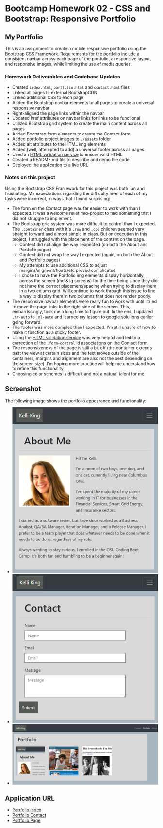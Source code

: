 # Bootcamp Homework 02 - CSS and Bootstrap: Responsive Portfolio

## My Portfolio

This is an assignment to create a mobile responsive portfolio using the Bootstrap CSS Framework.  Requirements for the portfolio include a consistent navbar across each page of the portfolio, a responsive layout, and responsive images, while limiting the use of media queries.  

### Homework Deliverables and Codebase Updates

* Created `index.html`, `portfolio.html` and `contact.html` files
* Linked all pages to external BootstrapCDN
* Linked additional CSS to each page
* Added the Bootstrap navbar elements to all pages to create a universal responsive navbar
* Right-aligned the page links within the navbar
* Updated href attributes on navbar links for links to be functional
* Utilized Bootstrap grid system to create the main content across all pages 
* Added Bootstrap form elements to create the Contact form
* Added portfolio project images to `./assets` folder
* Added alt attributes to the HTML img elements
* Added (well, attempted to add) a universal footer across all pages
* Used an [HTML validation service](https://validator.w3.org/#validate_by_input) to ensure valid HTML
* Created a README.md file to describe and demo the code
* Deployed the application to a live URL


### Notes on this project

Using the Bootstrap CSS Framework for this project was both fun and frustrating. My expectations regarding the difficulty level of each of my tasks were incorrect, in ways that I found surprising:
* The form on the Contact page was far easier to work with than I expected. It was a welcome relief mid-project to find something that I did not struggle to implement.
* The Bootstrap grid system was more difficult to control than I expected.  The `.container` class with it's `.row` and `.col` children seemed very straight forward and almost simple in class.  But on execution in this project, I struggled with the placement of the content on the page.  
    * Content did not align the way I expected (on both the About and Portfolio pages)
    * Content did not wrap the way I expected (again, on both the About and Portfolio pages)
    * My attempts to use additional CSS to adjust margins/aligment/floats/etc proved complicated
    * I chose to have the Portfolio img elements display horizontally across the screen (md & lg screens) for the time being since they did not have the correct placement/spacing when trying to display them in a two column grid.  Will continue to work through this issue to find a way to display them in two columns that does not render poorly.  
* The responsive navbar elements were really fun to work with until I tried to move the page links to the right side of the screen.  This, embarrissingly, took me a long time to figure out.  In the end, I updated `.mr-auto` to `.ml-auto` and learned my lesson to google solutions earlier going forward.
* The footer was more complex than I expected. I'm still unsure of how to make it function as a sticky footer. 
* Using the [HTML validation service](https://validator.w3.org/#validate_by_input) was very helpful and led to a correction of the `.form-control` id associations on the Contact form.
* The responsiveness of the page is still a bit off (the container extends past the view at certain sizes and the text moves outside of the containers, margins and alignment are also not the best depending on the screen size).  I'm hoping more practice will help me understand how to refine this functionality. 
* Choosing color schemes is difficult and not a natural talent for me 

## Screenshot

The following image shows the portfolio appearance and functionality:

* ![Portfolio About](./assets/index-demo.png)
* ![Portfolio Contact](./assets/contact-demo.png)
* ![Portfolio Page](./assets/portfolio-demo.png)


## Application URL
* [Portfolio Index](https://thorgriffs.github.io/portfolio/index.html)
* [Portfolio Contact](https://thorgriffs.github.io/portfolio/contact.html)
* [Portfolio Page](https://thorgriffs.github.io/portfolio/portfolio.html)